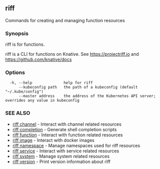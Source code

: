 ## riff

Commands for creating and managing function resources

### Synopsis

riff is for functions.

riff is a CLI for functions on Knative.
See https://projectriff.io and https://github.com/knative/docs

### Options

```
  -h, --help              help for riff
      --kubeconfig path   the path of a kubeconfig (default "~/.kube/config")
      --master address    the address of the Kubernetes API server; overrides any value in kubeconfig
```

### SEE ALSO

* [riff channel](riff_channel.md)	 - Interact with channel related resources
* [riff completion](riff_completion.md)	 - Generate shell completion scripts
* [riff function](riff_function.md)	 - Interact with function related resources
* [riff image](riff_image.md)	 - Interact with docker images
* [riff namespace](riff_namespace.md)	 - Manage namespaces used for riff resources
* [riff service](riff_service.md)	 - Interact with service related resources
* [riff system](riff_system.md)	 - Manage system related resources
* [riff version](riff_version.md)	 - Print version information about riff

